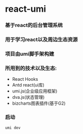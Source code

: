# react-umi

### 基于react的后台管理系统
### 用于学习react以及周边生态资源
### 项目由umi脚手架构建
### 所用到的技术以及生态:
* React Hooks 
* Antd react(ui库)
* umi.js(企业级应用框架)
* dva.js(状态管理)
* bizcharts图表插件(基于G2)


### 启动
```
umi dev
```
